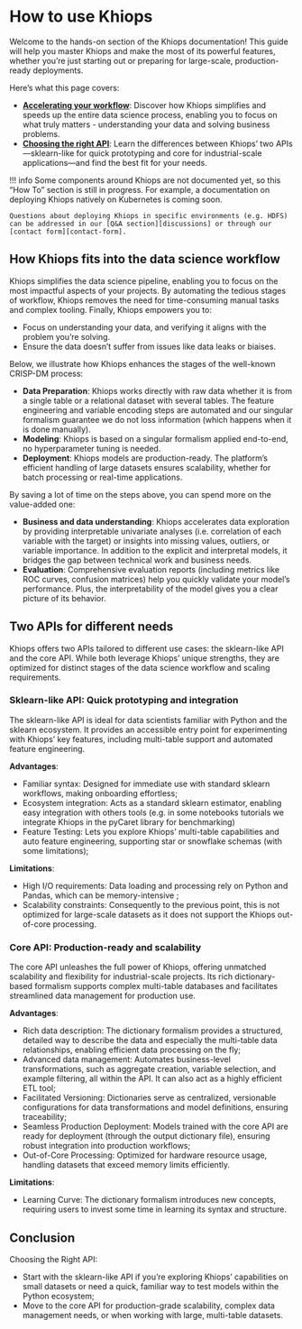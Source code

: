 # How to use Khiops

Welcome to the hands-on section of the Khiops documentation! This guide will help you master Khiops and make the most of its powerful features, whether you’re just starting out or preparing for large-scale, production-ready deployments.

Here’s what this page covers:

- [**Accelerating your workflow**][crisp-dm]: Discover how Khiops simplifies and speeds up the entire data science process, enabling you to focus on what truly matters - understanding your data and solving business problems.
- [**Choosing the right API**][two-apis]: Learn the differences between Khiops’ two APIs —sklearn-like for quick prototyping and core for industrial-scale applications—and find the best fit for your needs.

[crisp-dm]: #how-khiops-fits-into-the-data-science-workflow
[two-apis]: #two-apis-for-different-needs

!!! info
    Some components around Khiops are not documented yet, so this “How To” section is still in progress. For example, a documentation on deploying Khiops natively on Kubernetes is coming soon. 
    
    Questions about deploying Khiops in specific environments (e.g. HDFS) can be addressed in our [Q&A section][discussions] or through our [contact form][contact-form].

[contact-form]: contact.md
[discussions]: https://github.com/orgs/KhiopsML/discussions

## How Khiops fits into the data science workflow

Khiops simplifies the data science pipeline, enabling you to focus on the most impactful aspects of your projects. By automating the tedious stages of workflow, Khiops removes the need for time-consuming manual tasks and complex tooling. Finally, Khiops empowers you to:

- Focus on understanding your data, and verifying it aligns with the problem you’re solving.
- Ensure the data doesn’t suffer from issues like data leaks or biaises.

Below, we illustrate how Khiops enhances the stages of the well-known CRISP-DM process:

- **Data Preparation**: Khiops works directly with raw data whether it is from a single table or a relational dataset with several tables. The feature engineering and variable encoding steps are automated and our singular formalism guarantee we do not loss information (which happens when it is done manually).
- **Modeling**: Khiops is based on a singular formalism applied end-to-end, no hyperparameter tuning is needed.
- **Deployment**: Khiops models are production-ready. The platform’s efficient handling of large datasets ensures scalability, whether for batch processing or real-time applications.

By saving a lot of time on the steps above, you can spend more on the value-added one:

- **Business and data understanding**: Khiops accelerates data exploration by providing interpretable univariate analyses (i.e. correlation of each variable with the target) or insights into missing values, outliers, or variable importance. In addition to the explicit and interpretal models, it bridges the gap between technical work and business needs.
- **Evaluation**: Comprehensive evaluation reports (including metrics like ROC curves, confusion matrices) help you quickly validate your model’s performance. Plus, the interpretability of the model gives you a clear picture of its behavior.

## Two APIs for different needs

Khiops offers two APIs tailored to different use cases: the sklearn-like API and the core API. While both leverage Khiops’ unique strengths, they are optimized for distinct stages of the data science workflow and scaling requirements.

### Sklearn-like API: Quick prototyping and integration

The sklearn-like API is ideal for data scientists familiar with Python and the sklearn ecosystem. It provides an accessible entry point for experimenting with Khiops’ key features, including multi-table support and automated feature engineering.

**Advantages**:

- Familiar syntax: Designed for immediate use with standard sklearn workflows, making onboarding effortless;
- Ecosystem integration: Acts as a standard sklearn estimator, enabling easy integration with others tools (e.g. in some notebooks tutorials we integrate Khiops in the pyCaret library for benchmarking)
- Feature Testing: Lets you explore Khiops’ multi-table capabilities and auto feature engineering, supporting star or snowflake schemas (with some limitations);

**Limitations**:

- High I/O requirements: Data loading and processing rely on Python and Pandas, which can be memory-intensive ;
- Scalability constraints: Consequently to the previous point, this is not optimized for large-scale datasets as it does not support the Khiops out-of-core processing.

### Core API: Production-ready and scalability

The core API unleashes the full power of Khiops, offering unmatched scalability and flexibility for industrial-scale projects. Its rich dictionary-based formalism supports complex multi-table databases and facilitates streamlined data management for production use.

**Advantages**:

- Rich data description: The dictionary formalism provides a structured, detailed way to describe the data and especially the multi-table data relationships, enabling efficient data processing on the fly;
- Advanced data management: Automates business-level transformations, such as aggregate creation, variable selection, and example filtering, all within the API. It can also act as a highly efficient ETL tool;
- Facilitated Versioning: Dictionaries serve as centralized, versionable configurations for data transformations and model definitions, ensuring traceability;
- Seamless Production Deployment: Models trained with the core API are ready for deployment (through the output dictionary file), ensuring robust integration into production workflows;
- Out-of-Core Processing: Optimized for hardware resource usage, handling datasets that exceed memory limits efficiently.

**Limitations**:

- Learning Curve: The dictionary formalism introduces new concepts, requiring users to invest some time in learning its syntax and structure.

## Conclusion

Choosing the Right API:

- Start with the sklearn-like API if you’re exploring Khiops’ capabilities on small datasets or need a quick, familiar way to test models within the Python ecosystem;
- Move to the core API for production-grade scalability, complex data management needs, or when working with large, multi-table datasets.
